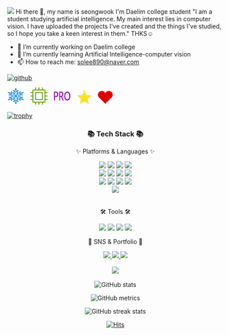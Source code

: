 <img src="https://capsule-render.vercel.app/api?type=rect&color=FFC0CB&height=180&section=header&text=🐉Profile🐉&fontSize=150" />
Hi there 👋, my name is seongwook
I'm Daelim college student
"I am a student studying artificial intelligence. My main interest lies in computer vision. I have uploaded the projects I've created and the things I've studied, so I hope you take a keen interest in them." THKS☺️



- 🔭 I’m currently working on Daelim college 
- 🌱 I’m currently learning Artificial Intelligence-computer vision 
- 📫 How to reach me: solee890@naver.com 


[<img src='https://cdn.jsdelivr.net/npm/simple-icons@3.0.1/icons/github.svg' alt='github' height='40'>](https://github.com/lee-seong-wook)  

<a href='https://archiveprogram.github.com/'><img src='https://raw.githubusercontent.com/acervenky/animated-github-badges/master/assets/acbadge.gif' width='40' height='40'></a> <a href='https://docs.github.com/en/developers'><img src='https://raw.githubusercontent.com/acervenky/animated-github-badges/master/assets/devbadge.gif' width='40' height='40'></a> <a href='https://github.com/pricing'><img src='https://raw.githubusercontent.com/acervenky/animated-github-badges/master/assets/pro.gif' width='40' height='40'></a> <a href='https://stars.github.com/'><img src='https://raw.githubusercontent.com/acervenky/animated-github-badges/master/assets/starbadge.gif' width='35' height='35'></a> <a href='https://docs.github.com/en/github/supporting-the-open-source-community-with-github-sponsors'><img src='https://raw.githubusercontent.com/acervenky/animated-github-badges/master/assets/sponsorbadge.gif' width='35' height='35'></a> 

[![trophy](https://github-profile-trophy.vercel.app/?username=lee-seong-wook)](https://github.com/ryo-ma/github-profile-trophy)
<div align=center>
	<h3>📚 Tech Stack 📚</h3>
	<p>✨ Platforms & Languages ✨</p>
</div>
<div align="center">
<img src="https://img.shields.io/badge/python-3776AB?style=flat&logo=python&logoColor=white" />
<img src="https://img.shields.io/badge/C-A8B9CC?style=flat&logo=C&logoColor=white" />
<img src="https://img.shields.io/badge/TensorFlow-FF6F00?style=flat&logo=TensorFlow&logoColor=white" />
<img src="https://img.shields.io/badge/Keras-D00000?style=flat&logo=Keras&logoColor=white" />
	<br>
<img src="https://img.shields.io/badge/pytorch-EE4C2C?style=flat&logo=pytorch&logoColor=white" />
<img src="https://img.shields.io/badge/Linux-FCC624?style=flat&logo=Linux&logoColor=white" />
<img src="https://img.shields.io/badge/OpenCV-5C3EE8?style=flat&logo=OpenCV&logoColor=white" />
<img src="https://img.shields.io/badge/OpenAI-0082C1?style=flat&logo=OpenAI&logoColor=white" />
	<br>
<img src="https://img.shields.io/badge/Raspberry%20Pi-C51A4A?style=flat&logo=Raspberry%20Pi&logoColor=white"/>
<img src="https://img.shields.io/badge/Arduino-00979D?style=flat&logo=Arduino&logoColor=white" />
<img src="https://img.shields.io/badge/Jackson%20Nano-1D252C?style=flat&logo=jackson&logoColor=white" />
<img src="https://img.shields.io/badge/Linux-FCC624?style=flat&logo=Linux&logoColor=white" />	
<br>
<img src="https://img.shields.io/badge/NumPy-013243?style=flat&logo=numpy&logoColor=white" />

</div>
<br>
<div align=center>
	<p>🛠 Tools 🛠</p>
<img src="https://img.shields.io/badge/Visual%20Studio%20Code-007ACC?style=flat&logo=VisualStudioCode&logoColor=white" />
<img src="https://img.shields.io/badge/GitHub-181717?style=flat&logo=GitHub&logoColor=white" />
<img src="https://img.shields.io/badge/Jupyter-F37626?style=flat&logo=Jupyter&logoColor=white" />
<img src="https://img.shields.io/badge/Google_Colab-F9AB00?style=flat&logo=google-colab&logoColor=white" />


</div>
<div align=center>
	<p>🎨 SNS & Portfolio 🎨</p>
</div>
</div>

<div align=center>
    <a href="mailto:solee890@naver.com">
        <img src="https://img.shields.io/badge/Mail-30B980?style=flat&logo=Gmail&logoColor=white" />
    </a>
    <a href="https://www.instagram.com/our_st.ro2">
        <img src="https://img.shields.io/badge/Instagram-E4405F?style=flat&logo=Instagram&logoColor=white" />
    </a>
	<a href="https://www.facebook.com/profile.php?id=100008650308823&locale=ko_KR">
  <img src="https://img.shields.io/badge/Facebook-1877F2?style=flat&logo=Facebook&logoColor=white" />
</a>

</div>


</div>
<div align=center>
	<br>
<img src="https://github-readme-stats.vercel.app/api/top-langs/?username=lee-seong-wook&layout=compact">



![GitHub stats](https://github-readme-stats.vercel.app/api?username=lee-seong-wook&show_icons=true&count_private=true)  


![GitHub metrics](https://metrics.lecoq.io/lee-seong-wook)  

![GitHub streak stats](https://streak-stats.demolab.com/?user=lee-seong-wook)  

[![Hits](https://hits.seeyoufarm.com/api/count/incr/badge.svg?url=https%3A%2F%2Fgithub.com%2Fseongwook%2Fhit-counter&count_bg=%238D1FCA&title_bg=%23252222&icon=&icon_color=%23E7E7E7&title=Profile+views&edge_flat=false)](https://hits.seeyoufarm.com)
